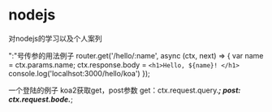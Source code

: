 # nodejs
对nodejs的学习以及个人案列

 ":"号传参的用法例子
  router.get('/hello/:name', async (ctx, next) => {
   var name = ctx.params.name;
   ctx.response.body = `<h1>Hello, ${name}! </h1>`
  console.log('localhsot:3000/hello/koa')
 });
 

一个登陆的例子
koa2获取get，post参数
get：ctx.request.query.***;
post: ctx.request.bode.***;
 
